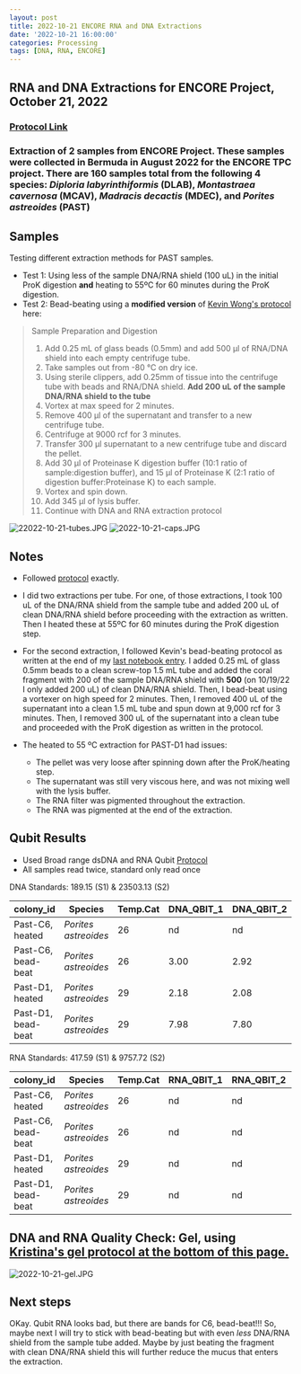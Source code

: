 ```yaml
---
layout: post
title: 2022-10-21 ENCORE RNA and DNA Extractions
date: '2022-10-21 16:00:00'
categories: Processing
tags: [DNA, RNA, ENCORE]
---
```


## RNA and DNA Extractions for ENCORE Project, October 21, 2022

### [Protocol Link](https://zdellaert.github.io/ZD_Putnam_Lab_Notebook/Protocols_Zymo_Quick_DNA_RNA_Miniprep_Plus/)

### Extraction of 2 samples from ENCORE Project. These samples were collected in Bermuda in August 2022 for the ENCORE TPC project. There are 160 samples total from the following 4 species: *Diploria labyrinthiformis* (DLAB), *Montastraea cavernosa* (MCAV), *Madracis decactis* (MDEC), and *Porites astreoides* (PAST)

## Samples

Testing different extraction methods for PAST samples.

- Test 1: Using less of the sample DNA/RNA shield (100 uL) in the initial ProK digestion **and** heating to 55ºC for 60 minutes during the ProK digestion.
- Test 2: Bead-beating using a **modified version** of [Kevin Wong's protocol](https://kevinhwong1.github.io/KevinHWong_Notebook/20201027-DNA-RNA-Extractions-Porites-July-Bleaching-Experiment/) here:

> Sample Preparation and Digestion
>
> 1. Add 0.25 mL of glass beads (0.5mm) and add 500 μl of RNA/DNA shield into each empty centrifuge tube.
> 2. Take samples out from -80 °C on dry ice.
> 3. Using sterile clippers, add 0.25mm of tissue into the centrifuge tube with beads and RNA/DNA shield. **Add 200 uL of the sample DNA/RNA shield to the tube**
> 4. Vortex at max speed for 2 minutes.
> 5. Remove 400 μl of the supernatant and transfer to a new centrifuge tube.
> 6. Centrifuge at 9000 rcf for 3 minutes.
> 7. Transfer 300 μl supernatant to a new centrifuge tube and discard the pellet.
> 8. Add 30 μl of Proteinase K digestion buffer (10:1 ratio of sample:digestion buffer), and 15 μl of Proteinase K (2:1 ratio of digestion buffer:Proteinase K) to each sample.
> 9. Vortex and spin down.
> 10. Add 345 μl of lysis buffer.
> 11. Continue with DNA and RNA extraction protocol

![22022-10-21-tubes.JPG](https://github.com/zdellaert/ZD_Putnam_Lab_Notebook/blob/master/images/samples/2022-10-21-tubes.JPG?raw=true)
![2022-10-21-caps.JPG](https://github.com/zdellaert/ZD_Putnam_Lab_Notebook/blob/master/images/samples/2022-10-21-caps.JPG?raw=true)

## Notes

- Followed [protocol](https://zdellaert.github.io/ZD_Putnam_Lab_Notebook/Protocols_Zymo_Quick_DNA_RNA_Miniprep_Plus/) exactly.

- I did two extractions per tube. For one, of those extractions, I took 100 uL of the DNA/RNA shield from the sample tube and added 200 uL of clean DNA/RNA shield before proceeding with the extraction as written. Then I heated these at 55ºC for 60 minutes during the ProK digestion step.

- For the second extraction, I followed Kevin's bead-beating protocol as written at the end of my [last notebook entry](https://zdellaert.github.io/ZD_Putnam_Lab_Notebook/ENCORE-RNA-DNA-Extractions-2022-10-17/). I added 0.25 mL of glass 0.5mm beads to a clean screw-top 1.5 mL tube and added the coral fragment with 200 of the sample DNA/RNA shield with **500** (on 10/19/22 I only added 200 uL) of clean DNA/RNA shield. Then, I bead-beat using a vortexer on high speed for 2 minutes. Then, I removed 400 uL of the supernatant into a clean 1.5 mL tube and spun down at 9,000 rcf for 3 minutes. Then, I removed 300 uL of the supernatant into a clean tube and proceeded with the ProK digestion as written in the protocol.

- The heated to 55 ºC extraction for PAST-D1 had issues:

  - The pellet was very loose after spinning down after the ProK/heating step. 
  - The supernatant was still very viscous here, and was not mixing well with the lysis buffer.
  - The RNA filter was pigmented throughout the extraction.
  - The RNA was pigmented at the end of the extraction.

## Qubit Results

- Used Broad range dsDNA and RNA Qubit [Protocol](https://meschedl.github.io/MESPutnam_Open_Lab_Notebook/Qubit-Protocol/)
- All samples read twice, standard only read once

 DNA Standards: 189.15 (S1) & 23503.13 (S2)

| colony_id | Species                         | Temp.Cat | DNA_QBIT_1 | DNA_QBIT_2 | DNA_QBIT_AVG |
|-----------|---------------------------------|----------|------------|------------|--------------|
| Past-C6, heated      | *Porites astreoides* | 26       | nd         | nd         | 0            |
| Past-C6, bead-beat   | *Porites astreoides* | 26       | 3.00       | 2.92       | 2.96         |
| Past-D1, heated      | *Porites astreoides* | 29       | 2.18       | 2.08       | 2.13         |
| Past-D1, bead-beat   | *Porites astreoides* | 29       | 7.98       | 7.80       | 7.89         |

 RNA Standards: 417.59 (S1) & 9757.72 (S2)

| colony_id            | Species              | Temp.Cat | RNA_QBIT_1 | RNA_QBIT_2 | RNA_QBIT_AVG |
|----------------------|----------------------|----------|------------|------------|--------------|
| Past-C6, heated      | *Porites astreoides* | 26       | nd         | nd         | 0            |
| Past-C6, bead-beat   | *Porites astreoides* | 26       | nd         | nd         | 0            |
| Past-D1, heated      | *Porites astreoides* | 29       | nd         | nd         | 0            |
| Past-D1, bead-beat   | *Porites astreoides* | 29       | nd         | nd         | 0            |

## DNA and RNA Quality Check: Gel, using [Kristina's gel protocol at the bottom of this page.](https://zdellaert.github.io/ZD_Putnam_Lab_Notebook/Protocols_Zymo_Quick_DNA_RNA_Miniprep_Plus/)

![2022-10-21-gel.JPG](https://github.com/zdellaert/ZD_Putnam_Lab_Notebook/blob/master/images/gels/2022-10-21-gel.JPG?raw=true)

## Next steps

OKay. Qubit RNA looks bad, but there are bands for C6, bead-beat!!! So, maybe next I will try to stick with bead-beating but with even *less* DNA/RNA shield from the sample tube added. Maybe by just beating the fragment with clean DNA/RNA shield this will further reduce the mucus that enters the extraction.
